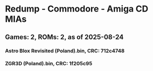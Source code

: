 # Redump - Commodore - Amiga CD MIAs
## Games: 2, ROMs: 2, as of 2025-08-24

### Astro Blox Revisited (Poland).bin, CRC: 712c4748
### ZGR3D (Poland).bin, CRC: 1f205c95
